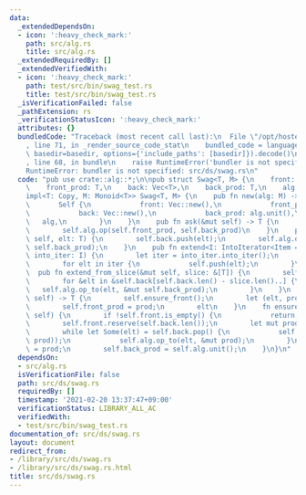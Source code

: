 ```yaml
---
data:
  _extendedDependsOn:
  - icon: ':heavy_check_mark:'
    path: src/alg.rs
    title: src/alg.rs
  _extendedRequiredBy: []
  _extendedVerifiedWith:
  - icon: ':heavy_check_mark:'
    path: test/src/bin/swag_test.rs
    title: test/src/bin/swag_test.rs
  _isVerificationFailed: false
  _pathExtension: rs
  _verificationStatusIcon: ':heavy_check_mark:'
  attributes: {}
  bundledCode: "Traceback (most recent call last):\n  File \"/opt/hostedtoolcache/Python/3.9.1/x64/lib/python3.9/site-packages/onlinejudge_verify/documentation/build.py\"\
    , line 71, in _render_source_code_stat\n    bundled_code = language.bundle(stat.path,\
    \ basedir=basedir, options={'include_paths': [basedir]}).decode()\n  File \"/opt/hostedtoolcache/Python/3.9.1/x64/lib/python3.9/site-packages/onlinejudge_verify/languages/user_defined.py\"\
    , line 68, in bundle\n    raise RuntimeError('bundler is not specified: {}'.format(path.as_posix()))\n\
    RuntimeError: bundler is not specified: src/ds/swag.rs\n"
  code: "pub use crate::alg::*;\n\npub struct Swag<T, M> {\n    front: Vec<(T, T)>,\n\
    \    front_prod: T,\n    back: Vec<T>,\n    back_prod: T,\n    alg: M,\n}\n\n\
    impl<T: Copy, M: Monoid<T>> Swag<T, M> {\n    pub fn new(alg: M) -> Self {\n \
    \       Self {\n            front: Vec::new(),\n            front_prod: alg.unit(),\n\
    \            back: Vec::new(),\n            back_prod: alg.unit(),\n         \
    \   alg,\n        }\n    }\n    pub fn ask(&mut self) -> T {\n        self.ensure_front();\n\
    \        self.alg.op(self.front_prod, self.back_prod)\n    }\n    pub fn push(&mut\
    \ self, elt: T) {\n        self.back.push(elt);\n        self.alg.op_to(elt, &mut\
    \ self.back_prod);\n    }\n    pub fn extend<I: IntoIterator<Item = T>>(&mut self,\
    \ into_iter: I) {\n        let iter = into_iter.into_iter();\n        self.back.reserve(iter.size_hint().0);\n\
    \        for elt in iter {\n            self.push(elt);\n        }\n    }\n  \
    \  pub fn extend_from_slice(&mut self, slice: &[T]) {\n        self.back.extend_from_slice(slice);\n\
    \        for &elt in &self.back[self.back.len() - slice.len()..] {\n         \
    \   self.alg.op_to(elt, &mut self.back_prod);\n        }\n    }\n    pub fn pop(&mut\
    \ self) -> T {\n        self.ensure_front();\n        let (elt, prod) = self.front.pop().unwrap();\n\
    \        self.front_prod = prod;\n        elt\n    }\n    fn ensure_front(&mut\
    \ self) {\n        if !self.front.is_empty() {\n            return;\n        }\n\
    \        self.front.reserve(self.back.len());\n        let mut prod = self.alg.unit();\n\
    \        while let Some(elt) = self.back.pop() {\n            self.front.push((elt,\
    \ prod));\n            self.alg.op_to(elt, &mut prod);\n        }\n        self.front_prod\
    \ = prod;\n        self.back_prod = self.alg.unit();\n    }\n}\n"
  dependsOn:
  - src/alg.rs
  isVerificationFile: false
  path: src/ds/swag.rs
  requiredBy: []
  timestamp: '2021-02-20 13:37:47+09:00'
  verificationStatus: LIBRARY_ALL_AC
  verifiedWith:
  - test/src/bin/swag_test.rs
documentation_of: src/ds/swag.rs
layout: document
redirect_from:
- /library/src/ds/swag.rs
- /library/src/ds/swag.rs.html
title: src/ds/swag.rs
---
```

